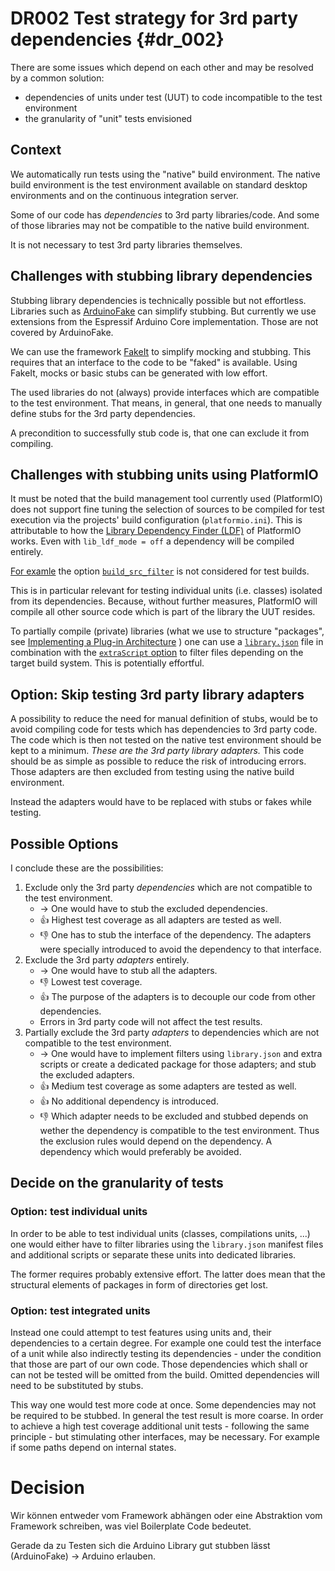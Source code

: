 DR002 Test strategy for 3rd party dependencies {#dr_002}
==============================================

There are some issues which depend on each other and may be resolved by a common solution:

- dependencies of units under test (UUT) to code incompatible to the test environment
- the granularity of "unit" tests envisioned

Context
-------

We automatically run tests using the "native" build environment.
The native build environment is the test environment available on standard desktop environments and on the continuous integration server.

Some of our code has *dependencies* to 3rd party libraries/code.
And some of those libraries may not be compatible to the native build environment.

It is not necessary to test 3rd party libraries themselves.

Challenges with stubbing library dependencies
---------------------------------------------

Stubbing library dependencies is technically possible but not effortless.
Libraries such as [ArduinoFake][] can simplify stubbing.
But currently we use extensions from the Espressif Arduino Core implementation.
Those are not covered by ArduinoFake.

We can use the framework [FakeIt][] to simplify mocking and stubbing.
This requires that an interface to the code to be "faked" is available.
Using FakeIt, mocks or basic stubs can be generated with low effort.

The used libraries do not (always) provide interfaces which are compatible to the test environment.
That means, in general, that one needs to manually define stubs for the 3rd party dependencies.

A precondition to successfully stub code is, that one can exclude it from compiling.

[ArduinoFake]: https://github.com/FabioBatSilva/ArduinoFake/ "a simple mocking framework for Arduino"
[FakeIt]: https://github.com/eranpeer/FakeIt "C++ mocking made easy. A simple yet very expressive, headers only library for c++ mocking."

Challenges with stubbing units using PlatformIO
-----------------------------------------------

It must be noted that the build management tool currently used (PlatformIO) does not 
support fine tuning the selection of sources to be compiled for test execution via the projects'
build configuration (`platformio.ini`).
This is attributable to how the [Library Dependency Finder (LDF)](https://docs.platformio.org/en/latest/librarymanager/ldf.html) of PlatformIO works.
Even with `lib_ldf_mode = off` a dependency will be compiled entirely.

[For examle](https://github.com/Task-Tracker-Systems/.github/wiki/Meeting-notes-2023%E2%80%9012%E2%80%9019#task-tracker-device) the option [`build_src_filter`](https://docs.platformio.org/en/latest/projectconf/sections/env/options/build/build_src_filter.html#build-src-filter) is not considered for test builds.

This is in particular relevant for testing individual units (i.e. classes) isolated from its dependencies.
Because, without further measures, PlatformIO will compile all other source code which is part of the library the UUT resides.

To partially compile (private) libraries (what we use to structure "packages", see 
[Implementing a Plug-in Architecture](<\ref plugin_architecture> "Implementing a Plug-in Architecture")
) one can use a [`library.json`][JSON] file in combination with the [`extraScript` option](https://docs.platformio.org/en/latest/manifests/library-json/fields/build/extrascript.html) to filter files depending on the target build system.
This is potentially effortful.

[JSON]: https://docs.platformio.org/en/latest/manifests/library-json/index.html "PlatformIO documentation of manifest file"

Option: Skip testing 3rd party library adapters
-----------------------------------------------

A possibility to reduce the need for manual definition of stubs, would be to avoid compiling code for tests which has dependencies to 3rd party code.
The code which is then not tested on the native test environment should be kept to a minimum.
*These are the 3rd party library adapters.*
This code should be as simple as possible to reduce the risk of introducing errors.
Those adapters are then excluded from testing using the native build environment.

Instead the adapters would have to be replaced with stubs or fakes while testing.

Possible Options
----------------

I conclude these are the possibilities:

1. Exclude only the 3rd party *dependencies* which are not compatible to the test environment.
   - → One would have to stub the excluded dependencies.
   - 👍 Highest test coverage as all adapters are tested as well.
   - 👎 One has to stub the interface of the dependency.
      The adapters were specially introduced to avoid the dependency to that interface.
2. Exclude the 3rd party *adapters* entirely.
   - → One would have to stub all the adapters.
   - 👎 Lowest test coverage.
   - 👍 The purpose of the adapters is to decouple our code from other dependencies.
   - Errors in 3rd party code will not affect the test results.
3. Partially exclude the 3rd party *adapters* to dependencies which are not compatible to the test environment.  
   - → One would have to implement filters using `library.json` and extra scripts or create a dedicated package for those adapters; and stub the excluded adapters.
   - 👍 Medium test coverage as some adapters are tested as well.
   - 👍 No additional dependency is introduced.
   - 👎 Which adapter needs to be excluded and stubbed depends on wether the dependency is compatible to the test environment.
   Thus the exclusion rules would depend on the dependency.
   A dependency which would preferably be avoided.

Decide on the granularity of tests
----------------------------------

### Option: test individual units

In order to be able to test individual units (classes, compilations units, ...) one would either have to filter libraries using the `library.json` manifest files and additional scripts or separate these units into dedicated libraries.

The former requires probably extensive effort. The latter does mean that the structural elements of packages in form of directories get lost.

### Option: test integrated units

Instead one could attempt to test features using units and, their dependencies to a certain degree.
For example one could test the interface of a unit while also indirectly testing its dependencies - under the condition that those are part of our own code.
Those dependencies which shall or can not be tested will be omitted from the build.
Omitted dependencies will need to be substituted by stubs.

This way one would test more code at once.
Some dependencies may not be required to be stubbed.
In general the test result is more coarse.
In order to achieve a high test coverage additional unit tests - following the same principle - but stimulating other interfaces, may be necessary.
For example if some paths depend on internal states.

Decision
========

Wir können entweder vom Framework abhängen oder eine Abstraktion vom Framework schreiben, was viel Boilerplate Code bedeutet.

Gerade da zu Testen sich die Arduino Library gut stubben lässt (ArduinoFake) -> Arduino erlauben.